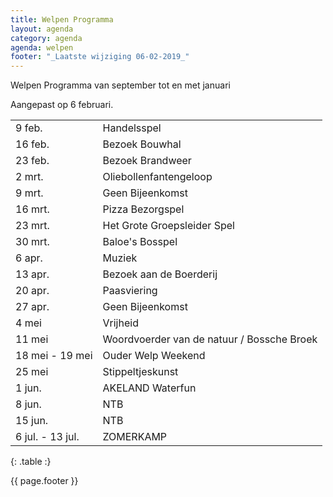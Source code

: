 ```yaml
---
title: Welpen Programma
layout: agenda
category: agenda
agenda: welpen
footer: "_Laatste wijziging 06-02-2019_"
---
```


Welpen Programma van september tot en met januari

Aangepast op 6 februari.

| | |
|---|---|
| 9 feb. | Handelsspel |
| 16 feb. | Bezoek Bouwhal |
| 23 feb. | Bezoek Brandweer |
| 2 mrt. | Oliebollenfantengeloop  |
| 9 mrt. | Geen Bijeenkomst |
| 16 mrt. | Pizza Bezorgspel |
| 23 mrt. | Het Grote Groepsleider Spel |
| 30 mrt. | Baloe's Bosspel |
| 6 apr. | Muziek |
| 13 apr. | Bezoek aan de Boerderij |
| 20 apr. | Paasviering |
| 27 apr. | Geen Bijeenkomst |
| 4 mei | Vrijheid |
| 11 mei | Woordvoerder van de natuur / Bossche Broek |
| 18 mei - 19 mei | Ouder Welp Weekend |
| 25 mei | Stippeltjeskunst |
| 1 jun. | AKELAND Waterfun |
| 8 jun. | NTB |
| 15 jun. | NTB |
| 6 jul. - 13 jul. | ZOMERKAMP |
{: .table :}

{{ page.footer }}
